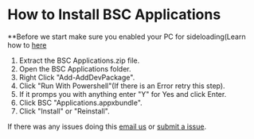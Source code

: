 # How to Install BSC Applications

**Before we start make sure you enabled your PC for sideloading(Learn how to [here](https://www.windowscentral.com/how-enable-windows-10-sideload-apps-outside-store)

1. Extract the BSC Applications.zip file.
2. Open the BSC Applications folder.
3. Right Click "Add-AddDevPackage".
4. Click "Run With Powershell"(If there is an Error retry this step).
5. If it promps you with anything enter "Y" for Yes and click Enter.
6. Click BSC "Applications.appxbundle".
7. Click "Install" or "Reinstall".

If there was any issues doing this [email us](mailto:jaredgholderrallo@gmail.com) or [submit a issue](https://github.com/BitSoftwareCo/BSC-Applications/issues/new).
